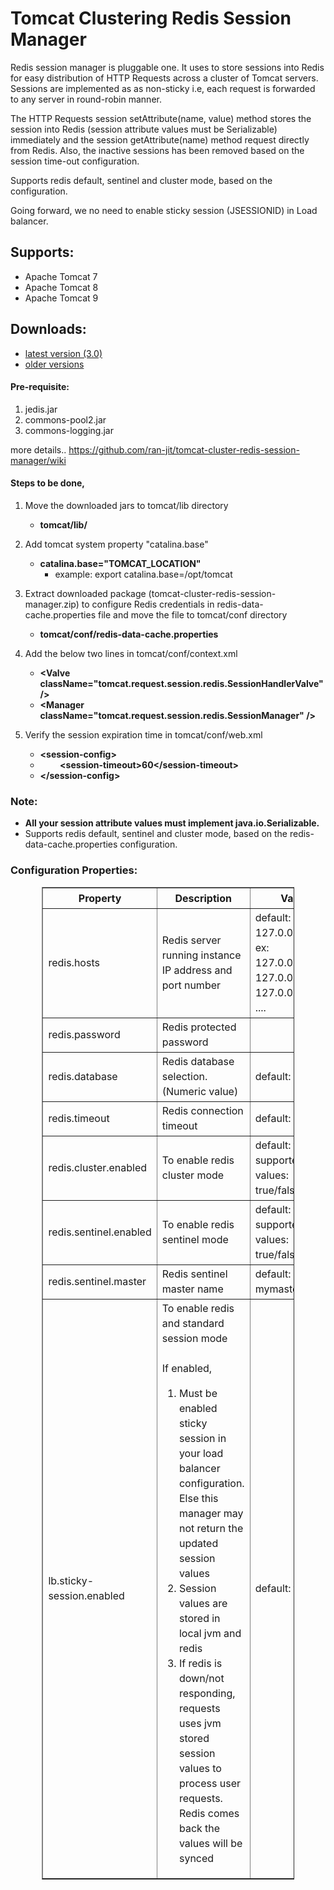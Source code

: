 # Tomcat Clustering Redis Session Manager

Redis session manager is pluggable one. It uses to store sessions into Redis for easy distribution of HTTP Requests across a cluster of Tomcat servers. Sessions are implemented as as non-sticky i.e, each request is forwarded to any server in round-robin manner.

The HTTP Requests session setAttribute(name, value) method stores the session into Redis (session attribute values must be Serializable) immediately and the session getAttribute(name) method request directly from Redis. Also, the inactive sessions has been removed based on the session time-out configuration.

Supports redis default, sentinel and cluster mode, based on the configuration.

Going forward, we no need to enable sticky session (JSESSIONID) in Load balancer.

## Supports:
   - Apache Tomcat 7
   - Apache Tomcat 8
   - Apache Tomcat 9

## Downloads:
   - [latest version (3.0)](https://github.com/ran-jit/tomcat-cluster-redis-session-manager/releases/tag/3.0)
   - [older versions](https://github.com/ran-jit/tomcat-cluster-redis-session-manager/wiki)

#### Pre-requisite:
1. jedis.jar
2. commons-pool2.jar
3. commons-logging.jar

more details.. https://github.com/ran-jit/tomcat-cluster-redis-session-manager/wiki
    

#### Steps to be done,
1. Move the downloaded jars to tomcat/lib directory
	- **tomcat/lib/**
	
2. Add tomcat system property "catalina.base"
	- **catalina.base="TOMCAT_LOCATION"**
	     * example: export catalina.base=/opt/tomcat

3. Extract downloaded package (tomcat-cluster-redis-session-manager.zip) to configure Redis credentials in redis-data-cache.properties file and move the file to tomcat/conf directory
	- **tomcat/conf/redis-data-cache.properties**

4. Add the below two lines in tomcat/conf/context.xml
	- **&#60;Valve className="tomcat.request.session.redis.SessionHandlerValve" &#47;&#62;**
	- **&#60;Manager className="tomcat.request.session.redis.SessionManager" &#47;&#62;**

5. Verify the session expiration time in tomcat/conf/web.xml
	- **&#60;session-config&#62;**
	- 	&nbsp;&nbsp;&nbsp;&nbsp;&nbsp;&nbsp;&nbsp; **&#60;session-timeout&#62;60&#60;&#47;session-timeout&#62;**
	- **&#60;&#47;session-config&#62;**

### Note:
  - **All your session attribute values must implement java.io.Serializable.**
  - Supports redis default, sentinel and cluster mode, based on the redis-data-cache.properties configuration.

### Configuration Properties:
<html>
<body>
    <table border="1px" style="width: 80%;margin-left: 10%;margin-right: 10%;line-height: 1.5;">
        <tr><th style="width: 20%;">Property</th><th style="width: 40%;">Description</th><th style="width: 30%;">Value</th></tr>
        <tr><td>redis.hosts</td><td>Redis server running instance IP address and port number</td><td>default: 127.0.0.1:6379<br>ex: 127.0.0.1:6379, 127.0.0.2:6379, 127.0.0.2:6380, ....</td></tr>
        <tr><td>redis.password</td><td>Redis protected password</td><td></td></tr>
        <tr><td>redis.database</td><td>Redis database selection. (Numeric value)</td><td>default: 0</td></tr>
        <tr><td>redis.timeout</td><td>Redis connection timeout</td><td>default: 2000</td></tr>
        <tr><td>redis.cluster.enabled</td><td>To enable redis cluster mode</td><td>default: false<br>supported values: true/false</td></tr>
        <tr><td>redis.sentinel.enabled</td><td>To enable redis sentinel mode</td><td>default: false<br>supported values: true/false</td></tr>
        <tr><td>redis.sentinel.master</td><td>Redis sentinel master name</td><td>default: mymaster</td></tr>
        <tr><td>lb.sticky-session.enabled</td><td>To enable redis and standard session mode<br><br>If enabled,<ol><li>Must be enabled sticky session in your load balancer configuration. Else this manager may not return the updated session values</li><li>Session values are stored in local jvm and redis</li><li>If redis is down/not responding, requests uses jvm stored session values to process user requests. Redis comes back the values will be synced</li></ol></td><td>default: false</td></tr>
    </table>
</body>
</html>
